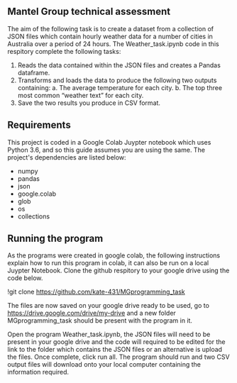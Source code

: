 ## Mantel Group technical assessment


The aim of the following task is to create a dataset from a collection of JSON files which contain hourly weather data for a number of cities in Australia over a period of 24 hours. The Weather_task.ipynb code in this respitory complete the following tasks:

1. Reads the data contained within the JSON files and creates a Pandas dataframe.
2. Transforms and loads the data to produce the following two outputs containing:
a. The average temperature for each city.
b. The top three most common “weather text” for each city.
3. Save the two results you produce in CSV format.

## Requirements

This project is coded in a Google Colab Juypter notebook which uses Python 3.6, and so this guide assumes you are using the same. The project's dependencies are listed below:
* numpy
* pandas
* json
* google.colab
* glob
* os
* collections

## Running the program

As the programs were created in google colab, the following instructions explain how to run this program in colab, it can also be run on a local Juypter Notebook.
Clone the github respitory to your google drive using the code below.

!git clone https://github.com/kate-431/MGprogramming_task

The files are now saved on your google drive ready to be used, go to https://drive.google.com/drive/my-drive and a new folder MGprogramming_task should be present with the program in it. 

Open the program Weather_task.ipynb,  the JSON files will need to be present in your google drive and the code will required to be edited for the link to the folder which contains the JSON files or an alternative is upload the files. Once complete, click run all. The program should run and two CSV output files will download onto your local computer containing the information required.


